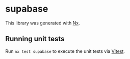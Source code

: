 # supabase

This library was generated with [Nx](https://nx.dev).

## Running unit tests

Run `nx test supabase` to execute the unit tests via [Vitest](https://vitest.dev/).

